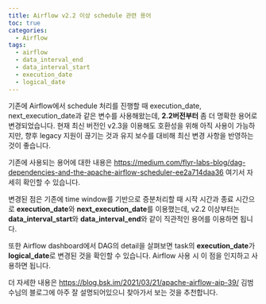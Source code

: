 ```yaml
---
title: Airflow v2.2 이상 schedule 관련 용어
toc: true
categories:
  - Airflow
tags:
  - airflow
  - data_interval_end
  - data_interval_start
  - execution_date
  - logical_date
---
```


기존에 Airflow에서 schedule 처리를 진행할 때 execution_date, next_execution_date과 같은 변수를 사용해왔는데, **2.2버전부터** 좀 더 명확한 용어로 변경되었습니다. 현재 최신 버전인 v2.3을 이용해도 호환성을 위해 아직 사용이 가능하지만, 향후 legacy 지원이 끊기는 것과 유지 보수를 대비해 최신 변경 사항을 반영하는 것이 좋습니다.

기존에 사용되는 용어에 대한 내용은 <https://medium.com/flyr-labs-blog/dag-dependencies-and-the-apache-airflow-scheduler-ee2a714daa36> 여기서 자세히 확인할 수 있습니다.

변경된 점은 기존에 time window를 기반으로 증분처리할 때 시작 시간과 종료 시간으로 **execution_date**와 **next_execution_date**를 이용했는데, v2.2 이상부터는 **data_interval_start**와 **data_interval_end**와 같이 직관적인 용어를 이용하면 됩니다.

또한 Airflow dashboard에서 DAG의 detail을 살펴보면 task의 **execution_date**가 **logical_date**로 변경된 것을 확인할 수 있습니다. Airflow 사용 시 이 점을 인지하고 사용하면 됩니다.

더 자세한 내용은 <https://blog.bsk.im/2021/03/21/apache-airflow-aip-39/> 김범수님의 블로그에 아주 잘 설명되어있으니 찾아가서 보는 것을 추천합니다.
